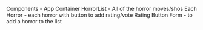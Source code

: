 Components -
App Container
HorrorList - All of the horror moves/shos
Each Horror - each horror with button to add rating/vote 
Rating Button 
Form - to add a horror to the list
